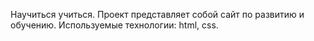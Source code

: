 Научиться учиться.
Проект представляет собой сайт по развитию и обучению.
Используемые технологии: html, css.
